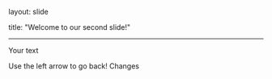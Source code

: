 layout: slide

title: "Welcome to our second slide!"

---

Your text

Use the left arrow to go back!
Changes
